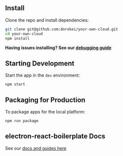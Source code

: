 ## Install

Clone the repo and install dependencies:

```bash
git clone git@github.com:dorokei/your-own-cloud.git
cd your-own-cloud
npm install
```

**Having issues installing? See our [debugging guide](https://github.com/electron-react-boilerplate/electron-react-boilerplate/issues/400)**

## Starting Development

Start the app in the `dev` environment:

```bash
npm start
```

## Packaging for Production

To package apps for the local platform:

```bash
npm run package
```

## electron-react-boilerplate Docs

See our [docs and guides here](https://electron-react-boilerplate.js.org/docs/installation)


